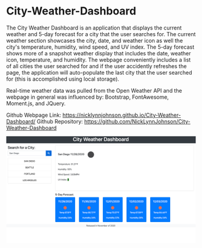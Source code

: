 # City-Weather-Dashboard

The City Weather Dashboard is an application that displays the current weather and 5-day forecast for a city that the user searches for. The current weather section showcases the city, date, and weather icon as well the city's temperature, humidity, wind speed, and UV index. The 5-day forecast shows more of a snapshot weather display that includes the date, weather icon, temperature, and humidity. The webpage conveniently includes a list of all cities the user searched for and if the user accidently refreshes the page, the application will auto-populate the last city that the user searched for (this is accomplished using local storage).

Real-time weather data was pulled from the Open Weather API and the webpage in general was influenced by: Bootstrap, FontAwesome, Moment.js, and JQuery.

Github Webpage Link: https://nicklynnjohnson.github.io/City-Weather-Dashboard/
Github Repository: https://github.com/NickLynnJohnson/City-Weather-Dashboard

![City-Weather-Dashboard](./assets/image/City_Weather_Dashboard_pic.png?raw=true "City Weather Dashboard")

